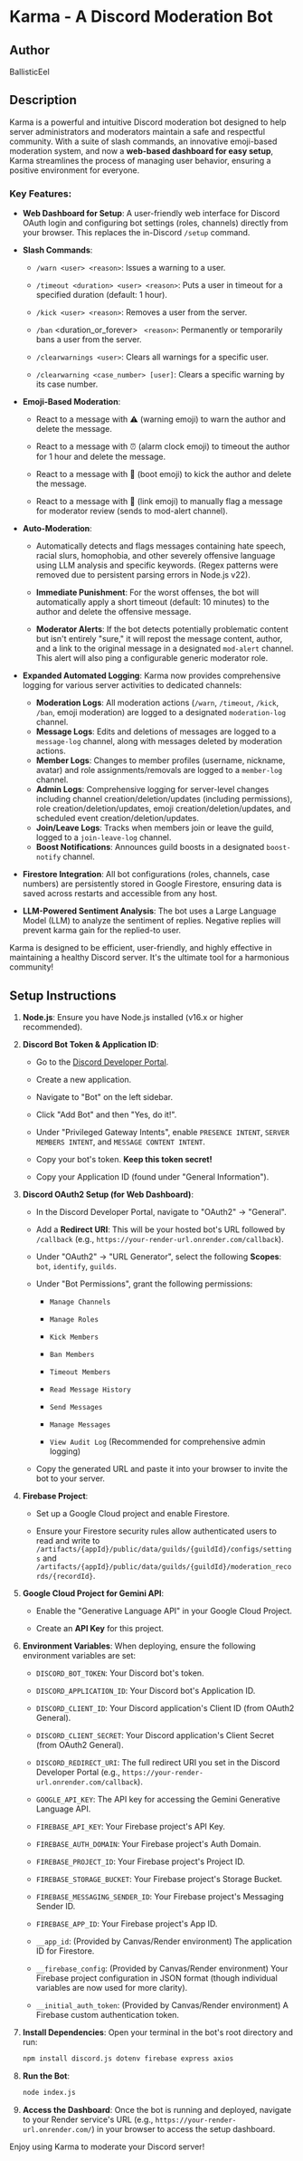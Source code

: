 # Karma - A Discord Moderation Bot

## Author

BallisticEel

## Description

Karma is a powerful and intuitive Discord moderation bot designed to help server administrators and moderators maintain a safe and respectful community. With a suite of slash commands, an innovative emoji-based moderation system, and now a **web-based dashboard for easy setup**, Karma streamlines the process of managing user behavior, ensuring a positive environment for everyone.

### Key Features:

* **Web Dashboard for Setup**: A user-friendly web interface for Discord OAuth login and configuring bot settings (roles, channels) directly from your browser. This replaces the in-Discord `/setup` command.

* **Slash Commands**:

    * `/warn <user> <reason>`: Issues a warning to a user.

    * `/timeout <duration> <user> <reason>`: Puts a user in timeout for a specified duration (default: 1 hour).

    * `/kick <user> <reason>`: Removes a user from the server.

    * `/ban` <duration_or_forever> <user>` <reason>`: Permanently or temporarily bans a user from the server.

    * `/clearwarnings <user>`: Clears all warnings for a specific user.

    * `/clearwarning <case_number> [user]`: Clears a specific warning by its case number.

* **Emoji-Based Moderation**:

    * React to a message with ⚠️ (warning emoji) to warn the author and delete the message.

    * React to a message with ⏰ (alarm clock emoji) to timeout the author for 1 hour and delete the message.

    * React to a message with 👢 (boot emoji) to kick the author and delete the message.

    * React to a message with 🔗 (link emoji) to manually flag a message for moderator review (sends to mod-alert channel).

* **Auto-Moderation**:

    * Automatically detects and flags messages containing hate speech, racial slurs, homophobia, and other severely offensive language using LLM analysis and specific keywords. (Regex patterns were removed due to persistent parsing errors in Node.js v22).

    * **Immediate Punishment**: For the worst offenses, the bot will automatically apply a short timeout (default: 10 minutes) to the author and delete the offensive message.

    * **Moderator Alerts**: If the bot detects potentially problematic content but isn't entirely "sure," it will repost the message content, author, and a link to the original message in a designated `mod-alert` channel. This alert will also ping a configurable generic moderator role.

* **Expanded Automated Logging**: Karma now provides comprehensive logging for various server activities to dedicated channels:
    * **Moderation Logs**: All moderation actions (`/warn`, `/timeout`, `/kick`, `/ban`, emoji moderation) are logged to a designated `moderation-log` channel.
    * **Message Logs**: Edits and deletions of messages are logged to a `message-log` channel, along with messages deleted by moderation actions.
    * **Member Logs**: Changes to member profiles (username, nickname, avatar) and role assignments/removals are logged to a `member-log` channel.
    * **Admin Logs**: Comprehensive logging for server-level changes including channel creation/deletion/updates (including permissions), role creation/deletion/updates, emoji creation/deletion/updates, and scheduled event creation/deletion/updates.
    * **Join/Leave Logs**: Tracks when members join or leave the guild, logged to a `join-leave-log` channel.
    * **Boost Notifications**: Announces guild boosts in a designated `boost-notify` channel.

* **Firestore Integration**: All bot configurations (roles, channels, case numbers) are persistently stored in Google Firestore, ensuring data is saved across restarts and accessible from any host.

* **LLM-Powered Sentiment Analysis**: The bot uses a Large Language Model (LLM) to analyze the sentiment of replies. Negative replies will prevent karma gain for the replied-to user.

Karma is designed to be efficient, user-friendly, and highly effective in maintaining a healthy Discord server. It's the ultimate tool for a harmonious community!

## Setup Instructions

1.  **Node.js**: Ensure you have Node.js installed (v16.x or higher recommended).

2.  **Discord Bot Token & Application ID**:

    * Go to the [Discord Developer Portal](https://discord.com/developers/applications).

    * Create a new application.

    * Navigate to "Bot" on the left sidebar.

    * Click "Add Bot" and then "Yes, do it!".

    * Under "Privileged Gateway Intents", enable `PRESENCE INTENT`, `SERVER MEMBERS INTENT`, and `MESSAGE CONTENT INTENT`.

    * Copy your bot's token. **Keep this token secret!**

    * Copy your Application ID (found under "General Information").

3.  **Discord OAuth2 Setup (for Web Dashboard)**:

    * In the Discord Developer Portal, navigate to "OAuth2" -> "General".

    * Add a **Redirect URI**: This will be your hosted bot's URL followed by `/callback` (e.g., `https://your-render-url.onrender.com/callback`).

    * Under "OAuth2" -> "URL Generator", select the following **Scopes**: `bot`, `identify`, `guilds`.

    * Under "Bot Permissions", grant the following permissions:

        * `Manage Channels`

        * `Manage Roles`

        * `Kick Members`

        * `Ban Members`

        * `Timeout Members`

        * `Read Message History`

        * `Send Messages`

        * `Manage Messages`

        * `View Audit Log` (Recommended for comprehensive admin logging)

    * Copy the generated URL and paste it into your browser to invite the bot to your server.

4.  **Firebase Project**:

    * Set up a Google Cloud project and enable Firestore.

    * Ensure your Firestore security rules allow authenticated users to read and write to `/artifacts/{appId}/public/data/guilds/{guildId}/configs/settings` and `/artifacts/{appId}/public/data/guilds/{guildId}/moderation_records/{recordId}`.

5.  **Google Cloud Project for Gemini API**:

    * Enable the "Generative Language API" in your Google Cloud Project.

    * Create an **API Key** for this project.

6.  **Environment Variables**: When deploying, ensure the following environment variables are set:

    * `DISCORD_BOT_TOKEN`: Your Discord bot's token.

    * `DISCORD_APPLICATION_ID`: Your Discord bot's Application ID.

    * `DISCORD_CLIENT_ID`: Your Discord application's Client ID (from OAuth2 General).

    * `DISCORD_CLIENT_SECRET`: Your Discord application's Client Secret (from OAuth2 General).

    * `DISCORD_REDIRECT_URI`: The full redirect URI you set in the Discord Developer Portal (e.g., `https://your-render-url.onrender.com/callback`).

    * `GOOGLE_API_KEY`: The API key for accessing the Gemini Generative Language API.

    * `FIREBASE_API_KEY`: Your Firebase project's API Key.

    * `FIREBASE_AUTH_DOMAIN`: Your Firebase project's Auth Domain.

    * `FIREBASE_PROJECT_ID`: Your Firebase project's Project ID.

    * `FIREBASE_STORAGE_BUCKET`: Your Firebase project's Storage Bucket.

    * `FIREBASE_MESSAGING_SENDER_ID`: Your Firebase project's Messaging Sender ID.

    * `FIREBASE_APP_ID`: Your Firebase project's App ID.

    * `__app_id`: (Provided by Canvas/Render environment) The application ID for Firestore.

    * `__firebase_config`: (Provided by Canvas/Render environment) Your Firebase project configuration in JSON format (though individual variables are now used for more clarity).

    * `__initial_auth_token`: (Provided by Canvas/Render environment) A Firebase custom authentication token.

7.  **Install Dependencies**: Open your terminal in the bot's root directory and run:

    ```bash
    npm install discord.js dotenv firebase express axios
    ```

8.  **Run the Bot**:

    ```bash
    node index.js
    ```

9.  **Access the Dashboard**: Once the bot is running and deployed, navigate to your Render service's URL (e.g., `https://your-render-url.onrender.com/`) in your browser to access the setup dashboard.

Enjoy using Karma to moderate your Discord server!
